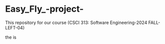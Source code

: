 # Easy_Fly_-project-
This repository for our course (CSCI 313: Software Engineering-2024 FALL-LEFT-04)

the is